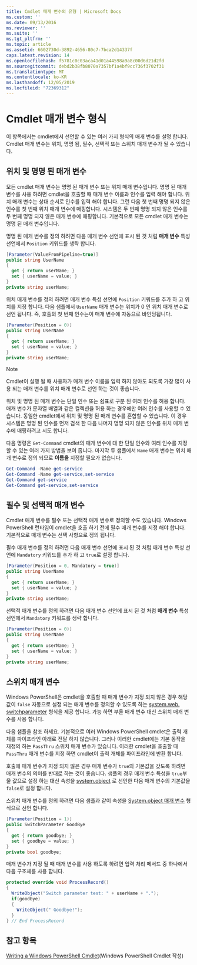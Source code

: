 ```yaml
---
title: Cmdlet 매개 변수의 유형 | Microsoft Docs
ms.custom: ''
ms.date: 09/13/2016
ms.reviewer: ''
ms.suite: ''
ms.tgt_pltfrm: ''
ms.topic: article
ms.assetid: 6602730d-3892-4656-80c7-7bca2d14337f
caps.latest.revision: 14
ms.openlocfilehash: f5781c0c03aca41d01a44598a9a8c00d6d21d2fd
ms.sourcegitcommit: debd2b38fb8070a7357bf1a4bf9cc736f3702f31
ms.translationtype: MT
ms.contentlocale: ko-KR
ms.lasthandoff: 12/05/2019
ms.locfileid: "72369312"
---
```

# <a name="types-of-cmdlet-parameters"></a>Cmdlet 매개 변수 형식

이 항목에서는 cmdlet에서 선언할 수 있는 여러 가지 형식의 매개 변수를 설명 합니다. Cmdlet 매개 변수는 위치, 명명 됨, 필수, 선택적 또는 스위치 매개 변수가 될 수 있습니다.

## <a name="positional-and-named-parameters"></a>위치 및 명명 된 매개 변수

모든 cmdlet 매개 변수는 명명 된 매개 변수 또는 위치 매개 변수입니다. 명명 된 매개 변수를 사용 하려면 cmdlet을 호출할 때 매개 변수 이름과 인수를 입력 해야 합니다. 위치 매개 변수는 상대 순서로 인수를 입력 해야 합니다. 그런 다음 첫 번째 명명 되지 않은 인수를 첫 번째 위치 매개 변수에 매핑합니다. 시스템은 두 번째 명명 되지 않은 인수를 두 번째 명명 되지 않은 매개 변수에 매핑합니다. 기본적으로 모든 cmdlet 매개 변수는 명명 된 매개 변수입니다.

명명 된 매개 변수를 정의 하려면 다음 매개 변수 선언에 표시 된 것 처럼 **매개 변수** 특성 선언에서 `Position` 키워드를 생략 합니다.

```csharp
[Parameter(ValueFromPipeline=true)]
public string UserName
{
  get { return userName; }
  set { userName = value; }
}
private string userName;
```

위치 매개 변수를 정의 하려면 매개 변수 특성 선언에 `Position` 키워드를 추가 하 고 위치를 지정 합니다. 다음 샘플에서 `UserName` 매개 변수는 위치가 0 인 위치 매개 변수로 선언 됩니다. 즉, 호출의 첫 번째 인수는이 매개 변수에 자동으로 바인딩됩니다.

```csharp
[Parameter(Position = 0)]
public string UserName
{
  get { return userName; }
  set { userName = value; }
}
private string userName;
```

> [!NOTE]
> Cmdlet이 실행 될 때 사용자가 매개 변수 이름을 입력 하지 않아도 되도록 가장 많이 사용 되는 매개 변수를 위치 매개 변수로 선언 하는 것이 좋습니다.

위치 및 명명 된 매개 변수는 단일 인수 또는 쉼표로 구분 된 여러 인수를 허용 합니다. 매개 변수가 문자열 배열과 같은 컬렉션을 허용 하는 경우에만 여러 인수를 사용할 수 있습니다. 동일한 cmdlet에서 위치 및 명명 된 매개 변수를 혼합할 수 있습니다. 이 경우 시스템은 명명 된 인수를 먼저 검색 한 다음 나머지 명명 되지 않은 인수를 위치 매개 변수에 매핑하려고 시도 합니다.

다음 명령은 `Get-Command` cmdlet의 매개 변수에 대 한 단일 인수와 여러 인수를 지정할 수 있는 여러 가지 방법을 보여 줍니다. 마지막 두 샘플에서 `Name` 매개 변수는 위치 매개 변수로 정의 되므로 **이름을** 지정할 필요가 없습니다.

```powershell
Get-Command -Name get-service
Get-Command -Name get-service,set-service
Get-Command get-service
Get-Command get-service,set-service
```

## <a name="mandatory-and-optional-parameters"></a>필수 및 선택적 매개 변수

Cmdlet 매개 변수를 필수 또는 선택적 매개 변수로 정의할 수도 있습니다. Windows PowerShell 런타임이 cmdlet을 호출 하기 전에 필수 매개 변수를 지정 해야 합니다.  기본적으로 매개 변수는 선택 사항으로 정의 됩니다.

필수 매개 변수를 정의 하려면 다음 매개 변수 선언에 표시 된 것 처럼 매개 변수 특성 선언에 `Mandatory` 키워드를 추가 하 고 `true`로 설정 합니다.

```csharp
[Parameter(Position = 0, Mandatory = true)]
public string UserName
{
  get { return userName; }
  set { userName = value; }
}
private string userName;
```

선택적 매개 변수를 정의 하려면 다음 매개 변수 선언에 표시 된 것 처럼 **매개 변수** 특성 선언에서 `Mandatory` 키워드를 생략 합니다.

```csharp
[Parameter(Position = 0)]
public string UserName
{
  get { return userName; }
  set { userName = value; }
}
private string userName;
```

## <a name="switch-parameters"></a>스위치 매개 변수

Windows PowerShell은 cmdlet을 호출할 때 매개 변수가 지정 되지 않은 경우 해당 값이 `false` 자동으로 설정 되는 매개 변수를 정의할 수 있도록 하는 [system.web. switchparameter](/dotnet/api/System.Management.Automation.SwitchParameter) 형식을 제공 합니다. 가능 하면 부울 매개 변수 대신 스위치 매개 변수를 사용 합니다.

다음 샘플을 참조 하세요. 기본적으로 여러 Windows PowerShell cmdlet은 출력 개체를 파이프라인 아래로 전달 하지 않습니다. 그러나 이러한 cmdlet에는 기본 동작을 재정의 하는 `PassThru` 스위치 매개 변수가 있습니다. 이러한 cmdlet을 호출할 때 `PassThru` 매개 변수를 지정 하면 cmdlet이 출력 개체를 파이프라인에 반환 합니다.

호출에 매개 변수가 지정 되지 않은 경우 매개 변수가 `true`의 기본값을 갖도록 하려면 매개 변수의 의미를 반대로 하는 것이 좋습니다. 샘플의 경우 매개 변수 특성을 `true`부울 값으로 설정 하는 대신 속성을 [system.object](/dotnet/api/System.Management.Automation.SwitchParameter) 로 선언한 다음 매개 변수의 기본값을 `false`로 설정 합니다.

스위치 매개 변수를 정의 하려면 다음 샘플과 같이 속성을 [System.object 매개 변수](/dotnet/api/System.Management.Automation.SwitchParameter) 형식으로 선언 합니다.

```csharp
[Parameter(Position = 1)]
public SwitchParameter GoodBye
{
  get { return goodbye; }
  set { goodbye = value; }
}
private bool goodbye;
```

매개 변수가 지정 될 때 매개 변수를 사용 하도록 하려면 입력 처리 메서드 중 하나에서 다음 구조체를 사용 합니다.

```csharp
protected override void ProcessRecord()
{
  WriteObject("Switch parameter test: " + userName + ".");
  if(goodbye)
  {
    WriteObject(" Goodbye!");
  }
} // End ProcessRecord
```

## <a name="see-also"></a>참고 항목

[Writing a Windows PowerShell Cmdlet](./writing-a-windows-powershell-cmdlet.md)(Windows PowerShell Cmdlet 작성)
